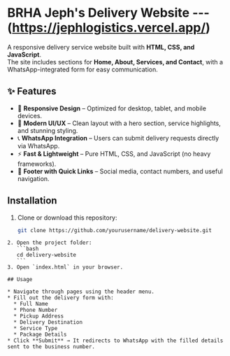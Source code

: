 
#  BRHA Jeph's Delivery Website  --- (https://jephlogistics.vercel.app/)

A responsive delivery service website built with **HTML, CSS, and JavaScript**.  
The site includes sections for **Home, About, Services, and Contact**, with a WhatsApp-integrated form for easy communication.


## ✨ Features

- 📱 **Responsive Design** – Optimized for desktop, tablet, and mobile devices.  
- 🎨 **Modern UI/UX** – Clean layout with a hero section, service highlights, and stunning styling.  
- 📞 **WhatsApp Integration** – Users can submit delivery requests directly via WhatsApp.  
- ⚡ **Fast & Lightweight** – Pure HTML, CSS, and JavaScript (no heavy frameworks).  
- 🔗 **Footer with Quick Links** – Social media, contact numbers, and useful navigation.  

## Installation

1. Clone or download this repository:
   ```bash
   git clone https://github.com/yourusername/delivery-website.git
````
2. Open the project folder:
   ```bash
   cd delivery-website
   ```
3. Open `index.html` in your browser.

## Usage

* Navigate through pages using the header menu.
* Fill out the delivery form with:
  * Full Name
  * Phone Number
  * Pickup Address
  * Delivery Destination
  * Service Type
  * Package Details
* Click **Submit** → It redirects to WhatsApp with the filled details sent to the business number.





